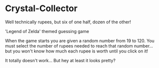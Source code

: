 # Crystal-Collector
Well technically rupees, but six of one half, dozen of the other!

'Legend of Zelda' themed guessing game

When the game starts you are given a random number from 19 to 120. You must select the number of rupees needed to reach that random number... but you won't know how much each rupee is worth until you click on it!

It totally doesn't work... But hey at least it looks pretty?